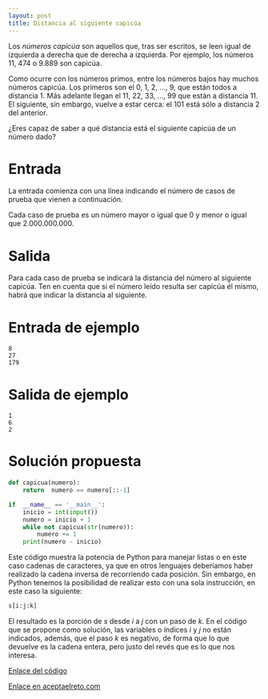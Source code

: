 ```yaml
---
layout: post
title: Distancia al siguiente capicúa
---
```


Los *números capicúa* son aquellos que, tras ser escritos, se leen igual de izquierda a derecha que de derecha a izquierda. Por ejemplo,
los números 11, 474 o 9.889 son capicúa.

Como ocurre con los números primos, entre los números bajos hay muchos números capicúa. Los primeros son el 0, 1, 2, …, 9, que están todos
a distancia 1. Más adelante llegan el 11, 22, 33, …, 99 que están a distancia 11. El siguiente, sin embargo, vuelve a estar cerca: el 101
está sólo a distancia 2 del anterior.

¿Eres capaz de saber a qué distancia está el siguiente capicúa de un número dado?

# Entrada

La entrada comienza con una línea indicando el número de casos de prueba que vienen a continuación.

Cada caso de prueba es un número mayor o igual que 0 y menor o igual que 2.000.000.000.

# Salida

Para cada caso de prueba se indicará la distancia del número al siguiente capicúa. Ten en cuenta que si el número leído resulta ser
capicúa él mismo, habrá que indicar la distancia al siguiente.

# Entrada de ejemplo

```
8
27
179
```

# Salida de ejemplo

```
1
6
2
```
# Solución propuesta

``` python
def capicua(numero):
    return  numero == numero[::-1]

if  __name__ == '__main__':
    inicio = int(input())
    numero = inicio + 1
    while not capicua(str(numero)):
        numero += 1
    print(numero - inicio)
```

Este código muestra la potencia de Python para manejar listas o en este caso
cadenas de caracteres, ya que en otros lenguajes deberíamos haber realizado la
cadena inversa de recorriendo cada posición. Sin embargo, en Python tenemos la
posibilidad de realizar esto con una sola instrucción, en este caso la siguiente:

``` python
s[i:j:k]
```

El resultado es la porción de *s* desde *i* a *j* con un paso de *k*. En el
código que se propone como solución, las variables o índices *i* y *j* no están
indicados, además, que el paso *k* es negativo, de forma que lo que devuelve es
la cadena entera, pero justo del revés que es lo que nos interesa.

[Enlace del código](https://github.com/israelem/aceptaelreto/blob/master/codes/2017-05-29-distancia_capicua.py)

[Enlace en aceptaelreto.com](https://www.aceptaelreto.com/problem/statement.php?id=348&potw=1)
